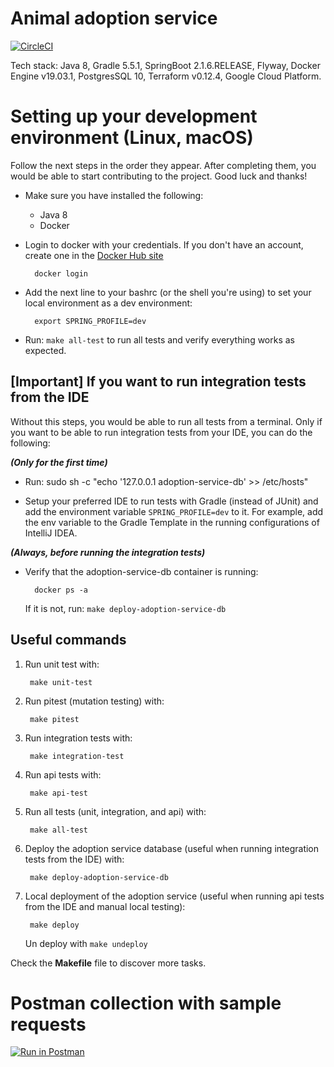 # Animal adoption service

[![CircleCI](https://circleci.com/gh/rescued-animals-platform/adoption-service.svg?style=svg)](https://circleci.com/gh/rescued-animals-platform/adoption-service)


Tech stack: Java 8, Gradle 5.5.1, SpringBoot 2.1.6.RELEASE, Flyway, Docker Engine v19.03.1, PostgresSQL 10, Terraform v0.12.4, Google Cloud Platform.

# Setting up your development environment (Linux, macOS)

Follow the next steps in the order they appear. After completing them, you would be able to start contributing to the project. Good luck and thanks!

- Make sure you have installed the following:
    - Java 8
    - Docker
    
- Login to docker with your credentials. If you don't have an account, create one in the [Docker Hub site](https://hub.docker.com/)

        docker login

- Add the next line to your bashrc (or the shell you're using) to set your local environment as a dev environment:

        export SPRING_PROFILE=dev
 
- Run: `make all-test` to run all tests and verify everything works as expected.

## [Important] If you want to run integration tests from the IDE

Without this steps, you would be able to run all tests from a terminal. Only if you want to be able to run integration tests from your IDE, you can do the following:

_**(Only for the first time)**_

- Run:
        sudo sh -c "echo '127.0.0.1       adoption-service-db' >> /etc/hosts"
        
- Setup your preferred IDE to run tests with Gradle (instead of JUnit) and add the environment variable `SPRING_PROFILE=dev` to it. For example, add the env variable to the Gradle Template in the running configurations of IntelliJ IDEA.

_**(Always, before running the integration tests)**_

- Verify that the adoption-service-db container is running:

        docker ps -a    
  
  If it is not, run: `make deploy-adoption-service-db`
        
## Useful commands

1. Run unit test with:
        
        make unit-test

2. Run pitest (mutation testing) with:
    
        make pitest

3. Run integration tests with:

        make integration-test

4. Run api tests with:

        make api-test

5. Run all tests (unit, integration, and api) with:

        make all-test

6. Deploy the adoption service database (useful when running integration tests from the IDE) with:

        make deploy-adoption-service-db
        
7. Local deployment of the adoption service (useful when running api tests from the IDE and manual local testing):

        make deploy
        
   Un deploy with `make undeploy`
        

Check the **Makefile** file to discover more tasks.

# Postman collection with sample requests

[![Run in Postman](https://run.pstmn.io/button.svg)](https://app.getpostman.com/run-collection/3916ba8b54f6943cb99b)